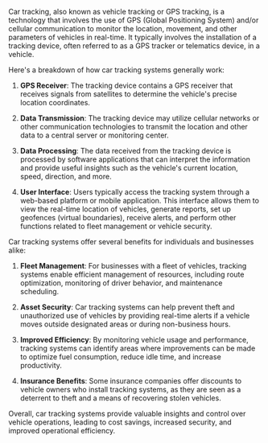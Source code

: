 Car tracking, also known as vehicle tracking or GPS tracking, is a technology that involves the use of GPS (Global Positioning System) and/or cellular communication to monitor the location, movement, and other parameters of vehicles in real-time. It typically involves the installation of a tracking device, often referred to as a GPS tracker or telematics device, in a vehicle.

Here's a breakdown of how car tracking systems generally work:

1. **GPS Receiver**: The tracking device contains a GPS receiver that receives signals from satellites to determine the vehicle's precise location coordinates.

2. **Data Transmission**: The tracking device may utilize cellular networks or other communication technologies to transmit the location and other data to a central server or monitoring center.

3. **Data Processing**: The data received from the tracking device is processed by software applications that can interpret the information and provide useful insights such as the vehicle's current location, speed, direction, and more.

4. **User Interface**: Users typically access the tracking system through a web-based platform or mobile application. This interface allows them to view the real-time location of vehicles, generate reports, set up geofences (virtual boundaries), receive alerts, and perform other functions related to fleet management or vehicle security.

Car tracking systems offer several benefits for individuals and businesses alike:

1. **Fleet Management**: For businesses with a fleet of vehicles, tracking systems enable efficient management of resources, including route optimization, monitoring of driver behavior, and maintenance scheduling.

2. **Asset Security**: Car tracking systems can help prevent theft and unauthorized use of vehicles by providing real-time alerts if a vehicle moves outside designated areas or during non-business hours.

3. **Improved Efficiency**: By monitoring vehicle usage and performance, tracking systems can identify areas where improvements can be made to optimize fuel consumption, reduce idle time, and increase productivity.

4. **Insurance Benefits**: Some insurance companies offer discounts to vehicle owners who install tracking systems, as they are seen as a deterrent to theft and a means of recovering stolen vehicles.

Overall, car tracking systems provide valuable insights and control over vehicle operations, leading to cost savings, increased security, and improved operational efficiency.

